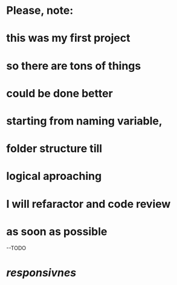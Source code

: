 # Please, note: 
# this was my first project
# so there are tons of things 
# could be done better
# starting from naming variable,
# folder structure till
# logical aproaching

# I will refaractor and code review 
# as soon as possible

--TODO 
# *responsivnes*